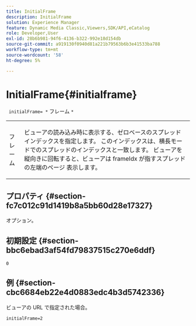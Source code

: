 ```yaml
---
title: InitialFrame
description: InitialFrame
solution: Experience Manager
feature: Dynamic Media Classic,Viewers,SDK/API,eCatalog
role: Developer,User
exl-id: 28b6b981-94f6-4136-b322-992e18d154db
source-git-commit: a919130f0940d81a221b79563b6b3e41533ba788
workflow-type: tm+mt
source-wordcount: '58'
ht-degree: 5%

---
```


# InitialFrame{#initialframe}

` initialFrame= *` フレーム `*`

<table id="table_06B5F795889E402FB6BCEA4D882E1422"> 
 <tbody> 
  <tr> 
   <td colname="col1"> <p> <span class="codeph"><span class="varname"> フレーム </span></span> </p> </td> 
   <td colname="col2"> <p> ビューアの読み込み時に表示する、ゼロベースのスプレッド インデックスを指定します。 このインデックスは、横長モードでのスプレッドのインデックスと一致します。 ビューアを縦向きに回転すると、ビューアは frameIdx</span> が指すスプレッドの左端のページ <span class="codeph"> 表示します。 </p> </td> 
  </tr> 
 </tbody> 
</table>

## プロパティ {#section-fc7c012c91d1419b8a5bb60d28e17327}

オプション。

## 初期設定 {#section-bbc6ebad3af54fd79837515c270e6ddf}

`0`

## 例 {#section-cbc6684eb22e4d0883edc4b3d5742336}

ビューアの URL で指定された場合。

```
initialFrame=2
```
